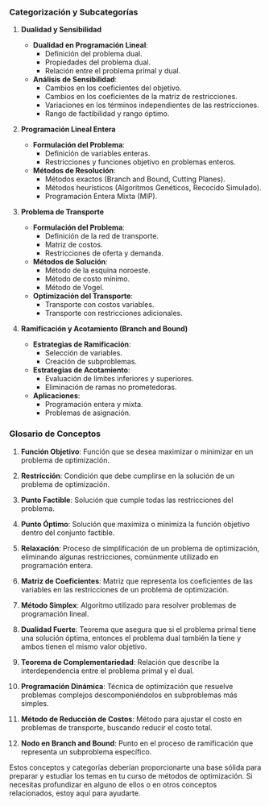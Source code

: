
### Categorización y Subcategorías

1. **Dualidad y Sensibilidad**
   - **Dualidad en Programación Lineal**: 
     - Definición del problema dual.
     - Propiedades del problema dual.
     - Relación entre el problema primal y dual.
   - **Análisis de Sensibilidad**:
     - Cambios en los coeficientes del objetivo.
     - Cambios en los coeficientes de la matriz de restricciones.
     - Variaciones en los términos independientes de las restricciones.
     - Rango de factibilidad y rango óptimo.

2. **Programación Lineal Entera**
   - **Formulación del Problema**: 
     - Definición de variables enteras.
     - Restricciones y funciones objetivo en problemas enteros.
   - **Métodos de Resolución**:
     - Métodos exactos (Branch and Bound, Cutting Planes).
     - Métodos heurísticos (Algoritmos Genéticos, Recocido Simulado).
     - Programación Entera Mixta (MIP).

3. **Problema de Transporte**
   - **Formulación del Problema**: 
     - Definición de la red de transporte.
     - Matriz de costos.
     - Restricciones de oferta y demanda.
   - **Métodos de Solución**:
     - Método de la esquina noroeste.
     - Método de costo mínimo.
     - Método de Vogel.
   - **Optimización del Transporte**:
     - Transporte con costos variables.
     - Transporte con restricciones adicionales.

4. **Ramificación y Acotamiento (Branch and Bound)**
   - **Estrategias de Ramificación**: 
     - Selección de variables.
     - Creación de subproblemas.
   - **Estrategias de Acotamiento**: 
     - Evaluación de límites inferiores y superiores.
     - Eliminación de ramas no prometedoras.
   - **Aplicaciones**:
     - Programación entera y mixta.
     - Problemas de asignación.

### Glosario de Conceptos

1. **Función Objetivo**: Función que se desea maximizar o minimizar en un problema de optimización.

2. **Restricción**: Condición que debe cumplirse en la solución de un problema de optimización.

3. **Punto Factible**: Solución que cumple todas las restricciones del problema.

4. **Punto Óptimo**: Solución que maximiza o minimiza la función objetivo dentro del conjunto factible.

5. **Relaxación**: Proceso de simplificación de un problema de optimización, eliminando algunas restricciones, comúnmente utilizado en programación entera.

6. **Matriz de Coeficientes**: Matriz que representa los coeficientes de las variables en las restricciones de un problema de optimización.

7. **Método Simplex**: Algoritmo utilizado para resolver problemas de programación lineal.

8. **Dualidad Fuerte**: Teorema que asegura que si el problema primal tiene una solución óptima, entonces el problema dual también la tiene y ambos tienen el mismo valor objetivo.

9. **Teorema de Complementariedad**: Relación que describe la interdependencia entre el problema primal y el dual.

10. **Programación Dinámica**: Técnica de optimización que resuelve problemas complejos descomponiéndolos en subproblemas más simples.

11. **Método de Reducción de Costos**: Método para ajustar el costo en problemas de transporte, buscando reducir el costo total.

12. **Nodo en Branch and Bound**: Punto en el proceso de ramificación que representa un subproblema específico.

Estos conceptos y categorías deberían proporcionarte una base sólida para preparar y estudiar los temas en tu curso de métodos de optimización. Si necesitas profundizar en alguno de ellos o en otros conceptos relacionados, estoy aquí para ayudarte.